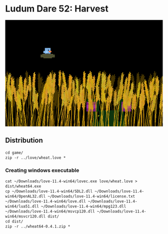 # Ludum Dare 52: Harvest

![](./screenshot2.png)

## Distribution
```
cd game/
zip -r ../love/wheat.love *
```

### Creating windows executable
```
cat ~/Downloads/love-11.4-win64/lovec.exe love/wheat.love > dist/wheat64.exe
cp ~/Downloads/love-11.4-win64/SDL2.dll ~/Downloads/love-11.4-win64/OpenAL32.dll ~/Downloads/love-11.4-win64/license.txt ~/Downloads/love-11.4-win64/love.dll ~/Downloads/love-11.4-win64/lua51.dll ~/Downloads/love-11.4-win64/mpg123.dll ~/Downloads/love-11.4-win64/msvcp120.dll ~/Downloads/love-11.4-win64/msvcr120.dll dist/
cd dist/
zip -r ../wheat64-0.4.1.zip *
```
